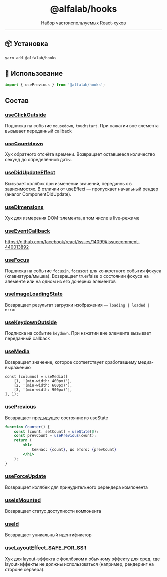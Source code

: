 <div align="center">
    <h1>@alfalab/hooks</h1>
    <div>Набор частоиспользуемых React-хуков</div>
</div>

<hr />

## 📦 Установка

```bash
yarn add @alfalab/hooks
```

## 🔨 Использование

```jsx
import { usePrevious } from '@alfalab/hooks';
```

## Состав

### [useClickOutside](https://github.com/alfa-laboratory/utils/blob/master/packages/hooks/src/useClickOutside/hook.ts)

Подписка на событие `mousedown`, `touchstart`. При нажатии вне элемента вызывает переданный callback

### [useCountdown](https://github.com/alfa-laboratory/utils/blob/master/packages/hooks/src/useCountdown/hook.ts)

Хук обратного отсчёта времени. Возвращает оставшееся количество секунд до определённой даты.

### [useDidUpdateEffect](https://github.com/alfa-laboratory/utils/blob/master/packages/hooks/src/useDidUpdateEffect/hook.ts)

Вызывает коллбэк при изменении значений, переданных в зависимостях.
В отличии от useEffect — пропускает начальный рендер (аналог ComponentDidUpdate).

### [useDimensions](https://github.com/alfa-laboratory/utils/blob/master/packages/hooks/src/useDimensions/hook.ts)

Хук для измерения DOM-элемента, в том числе в live-режиме

### [useEventCallback](https://github.com/alfa-laboratory/utils/blob/master/packages/hooks/src/useEventCallback/hook.ts)

https://github.com/facebook/react/issues/14099#issuecomment-440013892

### [useFocus](https://github.com/alfa-laboratory/utils/blob/master/packages/hooks/src/useFocus/hook.ts)

Подписка на событие `focusin`, `focusout` для конкретного события фокуса (клавиатура/мышка).
Возвращает true/false о состоянии фокуса на элементе или на одном из его дочерних элементов

### [useImageLoadingState](https://github.com/alfa-laboratory/utils/blob/master/packages/hooks/src/useImageLoadingState/hook.ts)

Возвращает результат загрузки изображения — `loading | loaded | error`

### [useKeydownOutside](https://github.com/alfa-laboratory/utils/blob/master/packages/hooks/src/useKeydownOutside/hook.ts)

Подписка на событие `keydown`. При нажатии вне элемента вызывает переданный callback

### [useMedia](https://github.com/alfa-laboratory/utils/blob/master/packages/hooks/src/useMedia/hook.ts)

Возвращает значение, которое соответствует сработавшему медиа-выражению

```
const [columns] = useMedia([
    [1, '(min-width: 400px)'],
    [2, '(min-width: 600px)'],
    [3, '(min-width: 900px)'],
], 1);
```

### [usePrevious](https://github.com/alfa-laboratory/utils/blob/master/packages/hooks/src/usePrevious/hook.ts)

Возвращает предыдущее состояние из useState

```jsx
function Counter() {
    const [count, setCount] = useState(0);
    const prevCount = usePrevious(count);
    return (
        <h1>
            Сейчас: {count}, до этого: {prevCount}
        </h1>
    );
}
```

### [useForceUpdate](https://github.com/alfa-laboratory/utils/blob/master/packages/hooks/src/useForceUpdate/hook.ts)

Возвращает коллбек для принудительного ререндера компонента


### [useIsMounted](https://github.com/alfa-laboratory/utils/blob/master/packages/hooks/src/useIsMounted/hook.ts)

Возвращает статус доступности компонента

### [useId](https://github.com/alfa-laboratory/utils/blob/master/packages/hooks/src/useId/hook.ts)

Возвращает уникальный идентификатор

### useLayoutEffect_SAFE_FOR_SSR
Хук для layout-эффекта с фоллбэком к обычному эффекту для сред, где layout-эффекты не должны использоваться (например, рендеринг на стороне сервера).
